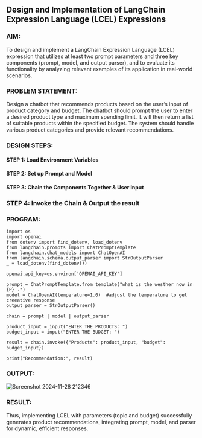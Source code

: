 ## Design and Implementation of LangChain Expression Language (LCEL) Expressions

### AIM:
To design and implement a LangChain Expression Language (LCEL) expression that utilizes at least two prompt parameters and three key components (prompt, model, and output parser), and to evaluate its functionality by analyzing relevant examples of its application in real-world scenarios.

### PROBLEM STATEMENT:
Design a chatbot that recommends products based on the user’s input of product category and budget. The chatbot should prompt the user to enter a desired product type and maximum spending limit. It will then return a list of suitable products within the specified budget. The system should handle various product categories and provide relevant recommendations.

### DESIGN STEPS:

#### STEP 1: Load Environment Variables

#### STEP 2: Set up Prompt and Model

#### STEP 3: Chain the Components Together & User Input

### STEP 4: Invoke the Chain & Output the result

### PROGRAM:
```
import os
import openai
from dotenv import find_dotenv, load_dotenv
from langchain.prompts import ChatPromptTemplate
from langchain.chat_models import ChatOpenAI
from langchain.schema.output_parser import StrOutputParser
_ = load_dotenv(find_dotenv())

openai.api_key=os.environ['OPENAI_API_KEY']

prompt = ChatPromptTemplate.from_template("what is the westher now in {P} .")
model = ChatOpenAI(temperature=1.0)  #adjust the temperature to get creeative response
output_parser = StrOutputParser()

chain = prompt | model | output_parser

product_input = input("ENTER THE PRODUCTS: ")
budget_input = input("ENTER THE BUDGET: ")

result = chain.invoke({"Products": product_input, "budget": budget_input})

print("Recommendation:", result)
```
### OUTPUT:
![Screenshot 2024-11-28 212346](https://github.com/user-attachments/assets/34d1c2af-b65e-45a3-8b35-2ac2df0bd639)

### RESULT:
Thus, implementing LCEL with parameters (topic and budget) successfully generates product recommendations, integrating prompt, model, and parser for dynamic, efficient responses.

